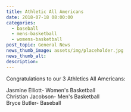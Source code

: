 ```yaml
---
title: Athletic All Americans
date: 2018-07-18 08:00:00
categories:
  - baseball
  - mens-basketball
  - womens-basketball
post_topic: General News
news_thumb_image: assets/img/placeholder.jpg
news_thumb_alt:
description:
---
```


Congratulations to our 3 Athletics All Americans:

Jasmine Elliott- Women's Basketball<br>Christian Jacobson- Men's Basketball<br>Bryce Butler- Baseball
